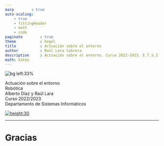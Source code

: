 ```yaml
---
marp        : true
auto-scaling:
    - true
    - fittingHeader
    - math
    - code
paginate        : true
theme           : hegel
title           : Actuación sobre el entorno
author          : Raúl Lara Cabrera
description     : Actuación sobre el entorno. Curso 2022-2023. E.T.S.I. Sistemas Informáticos (UPM)
math: katex
---
```


<!-- _class: titlepage -->
![bg left:33%](https://img.directindustry.com/images_di/photo-mg/192516-16644968.jpg)

<div class="title">Actuación sobre el entorno</div>
<div class="subtitle">Robótica</div>
<div class="author">Alberto Díaz y Raúl Lara</div>
<div class="date">Curso 2022/2023</div>
<div class="organization">Departamento de Sistemas Informáticos</div>

[![height:30](https://img.shields.io/badge/License-CC%20BY--NC--SA%204.0-informational.svg)](https://creativecommons.org/licenses/by-nc-sa/4.0/)

---

# Gracias<!--_class: transition-->
